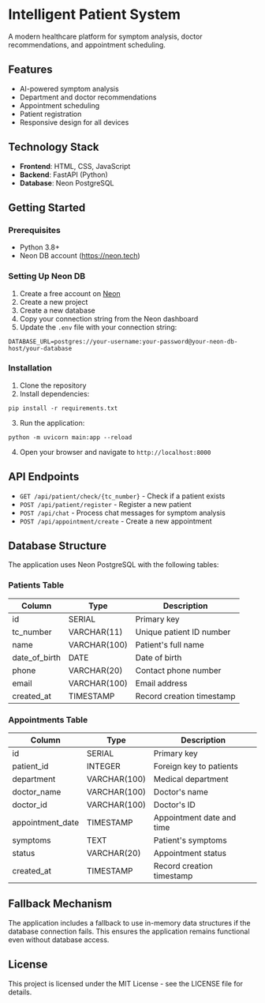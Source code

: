 # Intelligent Patient System

A modern healthcare platform for symptom analysis, doctor recommendations, and appointment scheduling.

## Features

- AI-powered symptom analysis
- Department and doctor recommendations
- Appointment scheduling
- Patient registration
- Responsive design for all devices

## Technology Stack

- **Frontend**: HTML, CSS, JavaScript
- **Backend**: FastAPI (Python)
- **Database**: Neon PostgreSQL

## Getting Started

### Prerequisites

- Python 3.8+
- Neon DB account (https://neon.tech)

### Setting Up Neon DB

1. Create a free account on [Neon](https://neon.tech)
2. Create a new project
3. Create a new database
4. Copy your connection string from the Neon dashboard
5. Update the `.env` file with your connection string:

```
DATABASE_URL=postgres://your-username:your-password@your-neon-db-host/your-database
```

### Installation

1. Clone the repository
2. Install dependencies:

```
pip install -r requirements.txt
```

3. Run the application:

```
python -m uvicorn main:app --reload
```

4. Open your browser and navigate to `http://localhost:8000`

## API Endpoints

- `GET /api/patient/check/{tc_number}` - Check if a patient exists
- `POST /api/patient/register` - Register a new patient
- `POST /api/chat` - Process chat messages for symptom analysis
- `POST /api/appointment/create` - Create a new appointment

## Database Structure

The application uses Neon PostgreSQL with the following tables:

### Patients Table

| Column        | Type           | Description               |
|---------------|----------------|---------------------------|
| id            | SERIAL         | Primary key               |
| tc_number     | VARCHAR(11)    | Unique patient ID number  |
| name          | VARCHAR(100)   | Patient's full name       |
| date_of_birth | DATE           | Date of birth             |
| phone         | VARCHAR(20)    | Contact phone number      |
| email         | VARCHAR(100)   | Email address             |
| created_at    | TIMESTAMP      | Record creation timestamp |

### Appointments Table

| Column           | Type           | Description               |
|------------------|----------------|---------------------------|
| id               | SERIAL         | Primary key               |
| patient_id       | INTEGER        | Foreign key to patients   |
| department       | VARCHAR(100)   | Medical department        |
| doctor_name      | VARCHAR(100)   | Doctor's name             |
| doctor_id        | VARCHAR(100)   | Doctor's ID               |
| appointment_date | TIMESTAMP      | Appointment date and time |
| symptoms         | TEXT           | Patient's symptoms        |
| status           | VARCHAR(20)    | Appointment status        |
| created_at       | TIMESTAMP      | Record creation timestamp |

## Fallback Mechanism

The application includes a fallback to use in-memory data structures if the database connection fails. This ensures the application remains functional even without database access.

## License

This project is licensed under the MIT License - see the LICENSE file for details.
